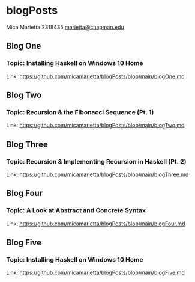 # blogPosts
Mica Marietta
2318435
marietta@chapman.edu

## Blog One
### Topic: Installing Haskell on Windows 10 Home
Link: https://github.com/micamarietta/blogPosts/blob/main/blogOne.md

## Blog Two
### Topic: Recursion & the Fibonacci Sequence (Pt. 1)
Link: https://github.com/micamarietta/blogPosts/blob/main/blogTwo.md

## Blog Three
### Topic: Recursion & Implementing Recursion in Haskell (Pt. 2)
Link: https://github.com/micamarietta/blogPosts/blob/main/blogThree.md

## Blog Four
### Topic: A Look at Abstract and Concrete Syntax
Link: https://github.com/micamarietta/blogPosts/blob/main/blogFour.md

## Blog Five
### Topic: Installing Haskell on Windows 10 Home
Link: https://github.com/micamarietta/blogPosts/blob/main/blogFive.md

